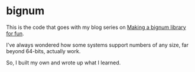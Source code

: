 # bignum

This is the code that goes with my blog series on [Making a bignum library for fun](https://austinhenley.com/blog/bignum1.html).

I've always wondered how some systems support numbers of any size, far beyond 64-bits, actually work. 

So, I built my own and wrote up what I learned.
